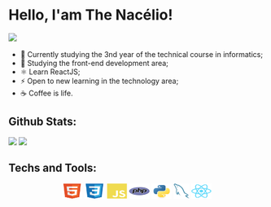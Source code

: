 # Hello, I'am The Nacélio! 

<div>
  <img src="https://visitor-badge.laobi.icu/badge?page_id=onacelio.onacelio&"  />
</div>

- 🔭 Currently studying the 3nd year of the technical course in informatics;
- 🌱 Studying the front-end development area;
- ⚛ Learn ReactJS;
- ⚡ Open to new learning in the technology area;
- ☕ Coffee is life.

## Github Stats:

<img height="160em" src="https://github-readme-stats.vercel.app/api/top-langs/?username=onacelio&theme=gotham&hide_border=false&include_all_commits=true&count_private=true&layout=compact"> <img height="160em" src="https://github-readme-streak-stats.herokuapp.com/?user=onacelio&theme=gotham&hide_border=false">

  
## Techs and Tools:
<div align="center">
  <img align="center" alt="HTML" height="30" width="40" src="https://raw.githubusercontent.com/devicons/devicon/master/icons/html5/html5-original.svg">
  <img align="center" alt="CSS" height="30" width="40" src="https://raw.githubusercontent.com/devicons/devicon/master/icons/css3/css3-original.svg">
  <img align="center" alt="Js" height="30" width="40" src="https://raw.githubusercontent.com/devicons/devicon/master/icons/javascript/javascript-plain.svg">
  <img align="center" alt="PHP" height="30" width="40" src="https://raw.githubusercontent.com/devicons/devicon/master/icons/php/php-original.svg">
  <img align="center" alt="Python" height="30" width="40" src="https://raw.githubusercontent.com/devicons/devicon/master/icons/python/python-original.svg">
  <img align="center" alt="mysql" height="30" width-"40" src="https://raw.githubusercontent.com/devicons/devicon/master/icons/mysql/mysql-original.svg">
  <img align="center" alt="react" height="30" width="40" src="https://raw.githubusercontent.com/devicons/devicon/master/icons/react/react-original.svg" >
</div>

